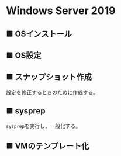 # Windows Server 2019
## ■ OSインストール
## ■ OS設定
## ■ スナップショット作成
設定を修正するときのために作成する。
## ■ sysprep
`sysprep`を実行し、一般化する。
## ■ VMのテンプレート化
